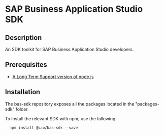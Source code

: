 # SAP Business Application Studio SDK

## Description

An SDK toolkit for SAP Business Application Studio developers.

## Prerequisites

- [A Long Term Support version of node.js](https://nodejs.org/en/about/releases/)

## Installation

The bas-sdk repository exposes all the packages located in the "packages-sdk" folder.

To install the relevant SDK with npm, use the following:

```
  npm install @sap/bas-sdk --save
```

